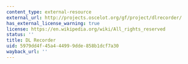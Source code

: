 ```yaml
---
content_type: external-resource
external_url: http://projects.oscelot.org/gf/project/dlrecorder/
has_external_license_warning: true
license: https://en.wikipedia.org/wiki/All_rights_reserved
status: ''
title: DL Recorder
uid: 5979dd4f-45a4-4499-9dde-858b1dcf7a30
wayback_url: ''
---
```


